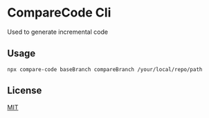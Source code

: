 # CompareCode Cli
Used to generate incremental code

##  Usage

```shell
npx compare-code baseBranch compareBranch /your/local/repo/path
```

## License

[MIT](./LICENSE)